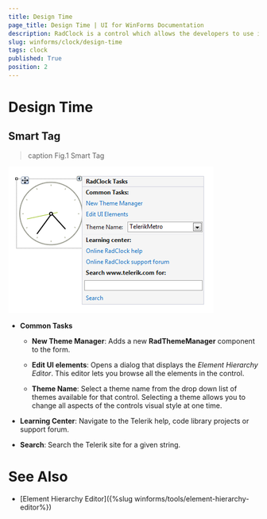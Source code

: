 ```yaml
---
title: Design Time
page_title: Design Time | UI for WinForms Documentation
description: RadClock is a control which allows the developers to use it in their applications to display time to the users.
slug: winforms/clock/design-time
tags: clock
published: True
position: 2
---
```


# Design Time

## Smart Tag

>caption Fig.1 Smart Tag

![clock-desing-time 001](images/clock-design-time001.png)

* __Common Tasks__

	* __New Theme Manager__: Adds a new __RadThemeManager__ component to the form.

	* __Edit UI elements__: Opens a dialog that displays the *Element Hierarchy Editor*. This editor lets you browse all the elements in the control.

	* __Theme Name__: Select a theme name from the drop down list of themes available for that control. Selecting a theme allows you to change all aspects of the controls visual style at one time.

* __Learning Center__: Navigate to the Telerik help, code library projects or support forum.

* __Search__: Search the Telerik site for a given string.

# See Also

* [Element Hierarchy Editor]({%slug winforms/tools/element-hierarchy-editor%})
